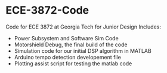 # ECE-3872-Code

Code for ECE 3872 at Georgia Tech for Junior Design
Includes: 
- Power Subsystem and Software Sim Code
- Motorshield Debug, the final build of the code
- Simulation code for our initial DSP algorithm in MATLAB
- Arduino tempo detection developement file
- Plotting assist script for testing the matlab code
